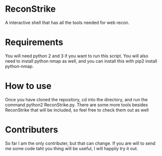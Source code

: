 # ReconStrike
A interactive shell that has all the tools needed for web recon.

# Requirements 

You will need python 2 and 3 if you want to run this script.
You will also need to install python nmap as well, and you can install this with pip2 install python-nmap.

# How to use
Once you have cloned the repository, cd into the directory, and run the command python2 ReconStrike.py.
There are some more tools besides ReconStrike that will be included, so feel free to check them out as well

# Contributers
So far I am the only contributer, but that can change. If you are will to send me some code taht you thing will be useful, I will happily try it out.


